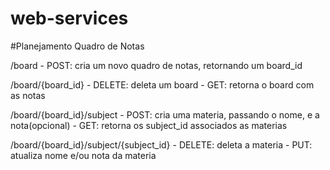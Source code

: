 web-services
============
#Planejamento Quadro de Notas

/board
	- POST: cria um novo quadro de notas, retornando um board_id

/board/{board_id}
	- DELETE: deleta um board
	- GET: retorna o board com as notas

/board/{board_id}/subject
	- POST: cria uma materia, passando o nome, e a nota(opcional)
	- GET: retorna os subject_id associados as materias

/board/{board_id}/subject/{subject_id}
	- DELETE: deleta a materia
	- PUT: atualiza nome e/ou nota da materia

